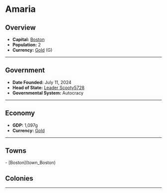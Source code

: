 <!--UNDEDITED FILE, remove this entire line if this file has been edited!-->
# <!--NAME-->Amaria<!--NAME-->

## Overview

- **Capital:** <!--CAPITAL_LINK-->[Boston](Boston_town)<!--CAPITAL_LINK-->
- **Population:** <!--POPULATION-->2<!--POPULATION-->
- **Currency:** <!--CURRENCY_LINK-->[Gold](Gold_currency)<!--CURRENCY_LINK--> (<!--CURRENCY_ABV-->G<!--CURRENCY_ABV-->)

---

## Government

- **Date Founded:** <!--FOUNDED-->July 11, 2024<!--FOUNDED-->
- **Head of State:** <!--LEADER_TITLE_LINK-->[Leader Scooty5728](Scooty5728_user)<!--LEADER_TITLE_LINK-->
- **Governmental System:** <!--GOVERNMENT-->Autocracy<!--GOVERNMENT-->

---

## Economy

- **GDP:** <!--GDP-->1,097g<!--GDP-->
- **Currency:** <!--CURRENCY_LINK-->[Gold](Gold_currency)<!--CURRENCY_LINK-->

---

## Towns

<!--TOWNS-->- [Boston](town_Boston)<!--TOWNS-->

## Colonies

<!--COLONIES--><!--COLONIES-->

---